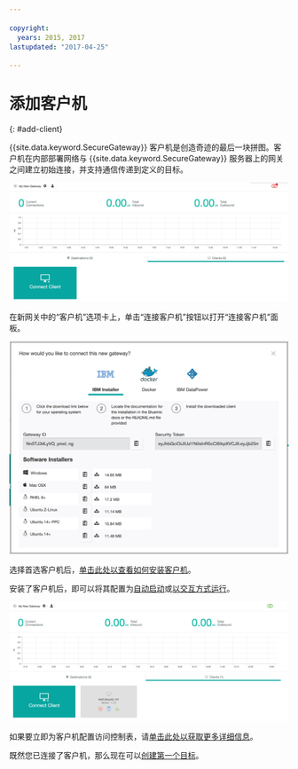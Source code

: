 ```yaml
---

copyright:
  years: 2015, 2017
lastupdated: "2017-04-25"

---
```


# 添加客户机
{: #add-client}

{{site.data.keyword.SecureGateway}} 客户机是创造奇迹的最后一块拼图。客户机在内部部署网络与 {{site.data.keyword.SecureGateway}} 服务器上的网关之间建立初始连接，并支持通信传递到定义的目标。

![新网关](./images/newGateway.png?raw=true "新网关")

在新网关中的“客户机”选项卡上，单击“连接客户机”按钮以打开“连接客户机”面板。

![连接客户机](./images/connectClient.png?raw=true "连接客户机")

选择首选客户机后，[单击此处以查看如何安装客户机](/docs/services/SecureGateway?topic=securegateway-client-install)。

安装了客户机后，即可以将其配置为[自动启动](/docs/services/SecureGateway?topic=securegateway-auto-start-conf)或[以交互方式运行](/docs/services/SecureGateway?topic=securegateway-client-interacting)。

![连接的客户机](./images/connectedClient.png?raw=true "连接的客户机")

如果要立即为客户机配置访问控制表，请[单击此处以获取更多详细信息](/docs/services/SecureGateway?topic=securegateway-acl)。

既然您已连接了客户机，那么现在可以[创建第一个目标](/docs/services/SecureGateway?topic=securegateway-add-dest)。
